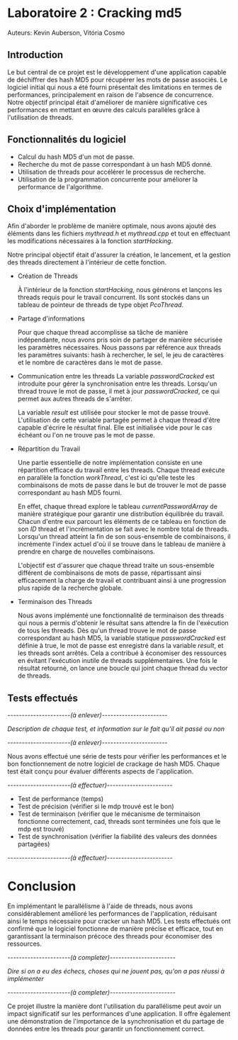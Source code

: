 # Laboratoire 2 : Cracking md5

Auteurs: Kevin Auberson, Vitória Cosmo

## Introduction
Le but central de ce projet est le développement d'une application capable de déchiffrer des hash MD5 pour récupérer les mots de passe associés. Le logiciel initial qui nous a été fourni présentait des limitations en termes de performances, principalement en raison de l'absence de concurrence. Notre objectif principal était d'améliorer de manière significative ces performances en mettant en œuvre des calculs parallèles grâce à l'utilisation de threads.

## Fonctionnalités du logiciel
- Calcul du hash MD5 d'un mot de passe.
- Recherche du mot de passe correspondant à un hash MD5 donné.
- Utilisation de threads pour accélérer le processus de recherche.
- Utilisation de la programmation concurrente pour améliorer la performance de l'algorithme. 

## Choix d'implémentation

Afin d'aborder le problème de manière optimale, nous avons ajouté des éléments dans les fichiers *mythread.h* et *mythread.cpp* et tout en effectuant les modifications nécessaires à la fonction *startHacking*. 

Notre principal objectif était d'assurer la création, le lancement, et la gestion des threads directement à l'intérieur de cette fonction. 

- Création de Threads

    À l'intérieur de la fonction *startHacking*, nous générons et lançons les threads requis pour le travail concurrent. Ils sont stockés dans un tableau de pointeur de threads de type objet *PcoThread*. 

- Partage d'informations 
    
    Pour que chaque thread accomplisse sa tâche de manière indépendante, nous avons pris soin de partager de manière sécurisée les paramètres nécessaires.
    Nous passons par référence aux threads les paramètres suivants: hash à rechercher, le sel, le jeu de caractères et le nombre de caractères dans le mot de passe. 

- Communication entre les threads
     La variable *passwordCracked* est introduite pour gérer la synchronisation entre les threads. Lorsqu'un thread trouve le mot de passe, il met à jour *passwordCracked*, ce qui permet aux autres threads de s'arrêter. 
     
     La variable *result* est utilisée pour stocker le mot de passe trouvé. L'utilisation de cette variable partagée permet à chaque thread d'être capable d'écrire le résultat final. Elle est initialisée vide pour le cas échéant ou l'on ne trouve pas le mot de passe. 

- Répartition du Travail

    Une partie essentielle de notre implémentation consiste en une répartition efficace du travail entre les threads. Chaque thread exécute en parallèle la fonction *workThread*, c'est ici qu'elle teste les combinaisons de mots de passe dans le but de trouver le mot de passe correspondant au hash MD5 fourni. 
    
    En effet, chaque thread explore le tableau *currentPasswordArray* de manière stratégique pour garantir une distribution équilibrée du travail. 
    Chacun d'entre eux parcourt les éléments de ce tableau en fonction de son *ID* thread et l'incrémentation se fait avec le nombre total de threads.
    Lorsqu'un thread atteint la fin de son sous-ensemble de combinaisons, il incrémente l'index actuel d'où il se trouve dans le tableau de manière à prendre en charge de nouvelles combinaisons. 

    L'objectif est d'assurer que chaque thread traite un sous-ensemble différent de combinaisons de mots de passe, répartissant ainsi efficacement la charge de travail et contribuant ainsi à une progression plus rapide de la recherche globale.


- Terminaison des Threads

    Nous avons implémenté une fonctionnalité de terminaison des threads qui nous a permis d'obtenir le résultat sans attendre la fin de l'exécution de tous les threads. Dès qu'un thread trouve le mot de passe correspondant au hash MD5, la variable statique *passwordCracked* est définie à true, le mot de passe est enregistré dans la variable *result*, et les threads sont arrêtés. Cela a contribué à économiser des ressources en évitant l'exécution inutile de threads supplémentaires.
    Une fois le résultat retourné, on lance une boucle qui joint chaque thread du vector de threads. 

## Tests effectués
*----------------------(à enlever)-----------------------*

*Description de chaque test, et information sur le fait qu'il ait passé ou non*

*----------------------(à enlever)-----------------------*

Nous avons effectué une série de tests pour vérifier les performances et le bon fonctionnement de notre logiciel de crackage de hash MD5. Chaque test était conçu pour évaluer différents aspects de l'application.

*----------------------(à effectuer)-----------------------*
- Test de performance (temps)
- Test de précision (vérifier si le mdp trouvé est le bon)
- Test de terminaison (vérifier que le mécanisme de terminaison fonctionne correctement, cad, threads sont terminées une fois que le mdp est trouvé)
- Test de synchronisation (vérifier la fiabilité des valeurs des données partagées)

*----------------------(à effectuer)-----------------------*

# Conclusion

En implémentant le parallélisme à l'aide de threads, nous avons considérablement amélioré les performances de l'application, réduisant ainsi le temps nécessaire pour cracker un hash MD5. Les tests effectués ont confirmé que le logiciel fonctionne de manière précise et efficace, tout en garantissant la terminaison précoce des threads pour économiser des ressources.

*----------------------(à completer)-----------------------*

*Dire si on a eu des échecs, choses qui ne jouent pas, qu'on a pas réussi à implémenter*

*----------------------(à completer)-----------------------*


Ce projet illustre la manière dont l'utilisation du parallélisme peut avoir un impact significatif sur les performances d'une application. Il offre également une démonstration de l'importance de la synchronisation et du partage de données entre les threads pour garantir un fonctionnement correct.
